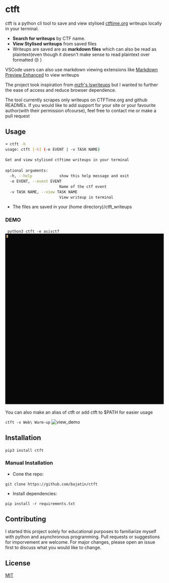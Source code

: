 # ctft

ctft is a python cli tool to save and view stylised [ctftime.org](https://ctftime.org) writeups locally in your terminal.

- **Search for writeups** by CTF name.
- **View Stylised writeups** from saved files
- Writeups are saved are as **markdown files** which can also be read as plaintext(even though it doesn't make sense to read plaintext over formatted :unamused: )

VSCode users can also use markdown viewing extensions like [Markdown Preview Enhanced](https://marketplace.visualstudio.com/items?itemName=shd101wyy.markdown-preview-enhanced) to view writeups

The project took inspiration from [mzfr's lswriteups](https://github.com/mzfr/lswriteups) but I wanted to further the ease of access and reduce browser dependence.

The tool currently scrapes only writeups on CTFTime.org and github READMEs.
If you would like to add support for your site or your favourite author(with their permission ofcourse), feel free to contact me or make a pull request

## Usage

```bash
➜ ctft -h
usage: ctft [-h] (-e EVENT | -v TASK NAME)

Get and view stylised ctftime writeups in your terminal

optional arguments:
  -h, --help            show this help message and exit
  -e EVENT, --event EVENT
                        Name of the ctf event
  -v TASK NAME, --view TASK NAME
                        View writeup in terminal

```

- The files are saved in your (home directory)/ctft_writeups

### DEMO

` python3 ctft -e asisctf` 
![event_demo](https://github.com/bajatin/README_gif_host/blob/master/event_demo.gif)

You can also make an alias of ctft or add ctft to $PATH for easier usage

`ctft -v Web\ Warm-up`
![view_demo](https://github.com/bajatin/README_gif_host/blob/master/view_demo.gif)

## Installation 

`pip3 install ctft`

### Manual Installation

- Cone the repo:

`git clone https://github.com/bajatin/ctft`

- Install dependencies:

`pip install -r requirements.txt`

## Contributing
I started this project solely for educational purposes to familiarize myself with python and asynchronous programming.
Pull requests or suggestions for imporvement are welcome. For major changes, please open an issue first to discuss what you would like to change.


## License
[MIT](https://choosealicense.com/licenses/mit/)
